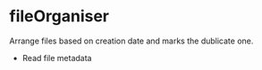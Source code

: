# fileOrganiser
Arrange files based on creation date and marks the dublicate one.
- Read file metadata
